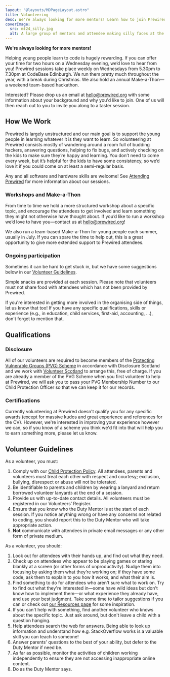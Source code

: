 ```yaml
---
layout: "@layouts/MDPageLayout.astro"
title: Volunteering
desc: We're always looking for more mentors! Learn how to join Prewired as a volunteer.
coverImage:
  src: mt24_silly.jpg
  alt: A large group of mentors and attendee making silly faces at the camera
---
```


**We're always looking for more mentors!**

Helping young people learn to code is hugely rewarding. If you can offer your time for two hours on a Wednesday evening, we’d love to hear from you! Prewired sessions take place weekly on Wednesdays from 5.30pm to 7.30pm at CodeBase Edinburgh. We run them pretty much throughout the year, with a break during Christmas. We also hold an annual Make-a-Thon&mdash;a weekend team-based hackathon.

Interested? Please drop us an email at [hello@prewired.org](mailto:hello@prewired.org) with some information about your background and why you'd like to join. One of us will then reach out to you to invite you along to a taster session.

## How We Work

Prewired is largely unstructured and our main goal is to support the young people in learning whatever it is they want to learn. So volunteering at Prewired consists mostly of wandering around a room full of budding hackers, answering questions, helping to fix bugs, and actively checking on the kids to make sure they’re happy and learning. You don’t need to come every week, but it’s helpful for the kids to have some consistency, so we’d love it if you could come on at least a semi-regular basis.

Any and all software and hardware skills are welcome! See [Attending Prewired](/attending/) for more information about our sessions.

### Workshops and Make-a-Thon

From time to time we hold a more structured workshop about a specific topic, and encourage the attendees to get involved and learn something they might not otherwise have thought about. If you’d like to run a workshop we’d love to have you&mdash;contact us at [hello@prewired.org](mailto:hello@prewired.org)!

We also run a team-based Make-a-Thon for young people each summer, usually in July. If you can spare the time to help out, this is a great opportunity to give more extended support to Prewired attendees.

### Ongoing participation

Sometimes it can be hard to get stuck in, but we have some suggestions below in our [Volunteer Guidelines](#volunteer-guidelines).

Simple snacks are provided at each session. Please note that volunteers must not share food with attendees which has not been provided by Prewired.

If you're interested in getting more involved in the organising side of things, let us know that too! If you have any specific qualifications, skills or experience (e.g., in education, child services, first-aid, accounting, ...), don't forget to mention that.

## Qualifications

### Disclosure

All of our volunteers are required to become members of the [Protecting Vulnerable Groups (PVG) Scheme](https://www.mygov.scot/pvg-scheme/) in accordance with Disclosure Scotland and we work with [Volunteer Scotland](https://www.volunteerscotland.net) to arrange this, free of charge.  If you are already a member of the PVG Scheme when you first volunteer to help at Prewired, we will ask you to pass your PVG Membership Number to our Child Protection Officer so that we can keep it for our records.

### Certifications

Currently volunteering at Prewired doesn't qualify you for any specific awards (except for massive kudos and great experience and references for the CV). However, we're interested in improving your experience however we can, so if you know of a scheme you think we'd fit into that will help you to earn something more, please let us know.

## Volunteer Guidelines

As a volunteer, you must:

1. Comply with our [Child Protection Policy](/child-protection/). All attendees, parents and volunteers must treat each other with respect and courtesy; exclusion, bullying, disrespect or abuse will not be tolerated.
2. Be identifiable to parents and children by wearing a lanyard and return borrowed volunteer lanyards at the end of a session.
3. Provide us with up-to-date contact details. All volunteers must be registered in our Volunteers’ Register.
4. Ensure that you know who the Duty Mentor is at the start of each session. If you notice anything wrong or have any concerns not related to coding, you should report this to the Duty Mentor who will take appropriate action.
5. **Not** communicate with attendees in private email messages or any other form of private medium.

As a volunteer, you should:

1. Look out for attendees with their hands up, and find out what they need.
2. Check up on attendees who appear to be playing games or staring blankly at a screen (or other forms of unproductivity). Nudge them into focusing by asking them what they’re working on; if they have some code, ask them to explain to you how it works, and what their aim is.
3. Find something to do for attendees who aren't sure what to work on. Try to find out what they're interested in&mdash;some have wild ideas but don't know how to implement them&mdash;or what experience they already have, and use your best judgment. Take some time to tailor suggestions if you can or check out [our Resources page](/resources/) for some inspiration.
4. If you can't help with something, find another volunteer who knows about the specific topic. Just ask around, but don't leave a child with a question hanging.
5. Help attendees search the web for answers. Being able to look up information and understand how e.g. StackOverflow works is a valuable skill you can teach to someone!
6. Answer parents' questions to the best of your ability, but defer to the Duty Mentor if need be.
7. As far as possible, monitor the activities of children working independently to ensure they are not accessing inappropriate online content.
8. Do as the Duty Mentor says.
